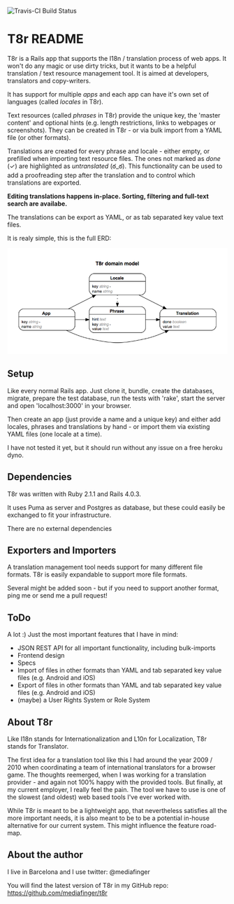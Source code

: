 ![Travis-CI Build Status](https://travis-ci.org/mediafinger/t8r.png?branch=master)
# T8r README

T8r is a Rails app that supports the I18n / translation process of web apps. It won't do any magic or use dirty tricks, but it wants to be a helpful translation / text resource management tool. It is aimed at developers, translators and copy-writers.

It has support for multiple *apps* and each app can have it's own set of languages (called *locales* in T8r).

Text resources (called *phrases* in T8r) provide the unique key, the 'master content' and optional hints (e.g. length restrictions, links to webpages or screenshots). They can be created in T8r - or via bulk import from a YAML file (or other formats).

Translations are created for every phrase and locale - either empty, or prefilled when importing text resource files. The ones not marked as *done* (✓) are highlighted as *untranslated* (ఠ_ఠ). This functionality can be used to add a proofreading step after the translation and to control which translations are exported.

__Editing translations happens in-place. Sorting, filtering and full-text search are availabe.__

The translations can be export as YAML, or as tab separated key value text files.

It is realy simple, this is the full ERD:

![ERD](https://github.com/mediafinger/t8r/raw/master/t8r_erd.png)


## Setup

Like every normal Rails app. Just clone it, bundle, create the databases, migrate, prepare the test database, run the tests with 'rake', start the server and open 'localhost:3000' in your browser.

Then create an app (just provide a name and a unique key) and either add locales, phrases and translations by hand - or import them via existing YAML files (one locale at a time).

I have not tested it yet, but it should run without any issue on a free heroku dyno.


## Dependencies

T8r was written with Ruby 2.1.1 and Rails 4.0.3.

It uses Puma as server and Postgres as database, but these could easily be exchanged to fit your infrastructure.

There are no external dependencies


## Exporters and Importers

A translation management tool needs support for many different file formats. T8r is easily expandable to support more file formats.

Several might be added soon - but if you need to support another format, ping me or send me a pull request!


## ToDo

A lot :) Just the most important features that I have in mind:

*  JSON REST API for all important functionality, including bulk-imports
*  Frontend design
*  Specs
*  Import of files in other formats than YAML and tab separated key value files (e.g. Android and iOS)
*  Export of files in other formats than YAML and tab separated key value files (e.g. Android and iOS)
*  (maybe) a User Rights System or Role System


## About T8r

Like I18n stands for Internationalization and L10n for Localization, T8r stands for Translator.

The first idea for a translation tool like this I had around the year 2009 / 2010 when coordinating a team of international translators for a browser game.
The thoughts reemerged, when I was working for a translation provider - and again not 100% happy with the provided tools.
But finally, at my current employer, I really feel the pain. The tool we have to use is one of the slowest (and oldest) web based tools I've ever worked with.

While T8r is meant to be a lightweight app, that nevertheless satisfies all the more important needs, it is also meant to be to be a potential in-house alternative for our current system. This might influence the feature road-map.


## About the author

I live in Barcelona and I use twitter: @mediafinger

You will find the latest version of T8r in my GitHub repo: https://github.com/mediafinger/t8r
